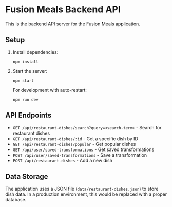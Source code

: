 # Fusion Meals Backend API

This is the backend API server for the Fusion Meals application.

## Setup

1. Install dependencies:
   ```
   npm install
   ```

2. Start the server:
   ```
   npm start
   ```

   For development with auto-restart:
   ```
   npm run dev
   ```

## API Endpoints

- `GET /api/restaurant-dishes/search?query=<search-term>` - Search for restaurant dishes
- `GET /api/restaurant-dishes/:id` - Get a specific dish by ID
- `GET /api/restaurant-dishes/popular` - Get popular dishes
- `GET /api/user/saved-transformations` - Get saved transformations
- `POST /api/user/saved-transformations` - Save a transformation
- `POST /api/restaurant-dishes` - Add a new dish

## Data Storage

The application uses a JSON file (`data/restaurant-dishes.json`) to store dish data. In a production environment, this would be replaced with a proper database. 